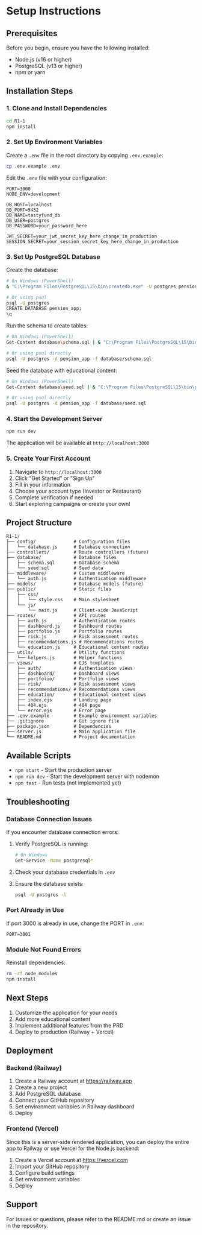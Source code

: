 # Setup Instructions

## Prerequisites

Before you begin, ensure you have the following installed:
- Node.js (v16 or higher)
- PostgreSQL (v13 or higher)
- npm or yarn

## Installation Steps

### 1. Clone and Install Dependencies

```bash
cd R1-1
npm install
```

### 2. Set Up Environment Variables

Create a `.env` file in the root directory by copying `.env.example`:

```bash
cp .env.example .env
```

Edit the `.env` file with your configuration:

```
PORT=3000
NODE_ENV=development

DB_HOST=localhost
DB_PORT=5432
DB_NAME=tastyfund_db
DB_USER=postgres
DB_PASSWORD=your_password_here

JWT_SECRET=your_jwt_secret_key_here_change_in_production
SESSION_SECRET=your_session_secret_key_here_change_in_production
```

### 3. Set Up PostgreSQL Database

Create the database:

```bash
# On Windows (PowerShell)
& "C:\Program Files\PostgreSQL\15\bin\createdb.exe" -U postgres pension_app

# Or using psql
psql -U postgres
CREATE DATABASE pension_app;
\q
```

Run the schema to create tables:

```bash
# On Windows (PowerShell)
Get-Content database\schema.sql | & "C:\Program Files\PostgreSQL\15\bin\psql.exe" -U postgres -d pension_app

# Or using psql directly
psql -U postgres -d pension_app -f database/schema.sql
```

Seed the database with educational content:

```bash
# On Windows (PowerShell)
Get-Content database\seed.sql | & "C:\Program Files\PostgreSQL\15\bin\psql.exe" -U postgres -d pension_app

# Or using psql directly
psql -U postgres -d pension_app -f database/seed.sql
```

### 4. Start the Development Server

```bash
npm run dev
```

The application will be available at `http://localhost:3000`

### 5. Create Your First Account

1. Navigate to `http://localhost:3000`
2. Click "Get Started" or "Sign Up"
3. Fill in your information
4. Choose your account type (Investor or Restaurant)
5. Complete verification if needed
6. Start exploring campaigns or create your own!

## Project Structure

```
R1-1/
├── config/              # Configuration files
│   └── database.js      # Database connection
├── controllers/         # Route controllers (future)
├── database/            # Database files
│   ├── schema.sql       # Database schema
│   └── seed.sql         # Seed data
├── middleware/          # Custom middleware
│   └── auth.js          # Authentication middleware
├── models/              # Database models (future)
├── public/              # Static files
│   ├── css/
│   │   └── style.css    # Main stylesheet
│   └── js/
│       └── main.js      # Client-side JavaScript
├── routes/              # API routes
│   ├── auth.js          # Authentication routes
│   ├── dashboard.js     # Dashboard routes
│   ├── portfolio.js     # Portfolio routes
│   ├── risk.js          # Risk assessment routes
│   ├── recommendations.js # Recommendations routes
│   └── education.js     # Educational content routes
├── utils/               # Utility functions
│   └── helpers.js       # Helper functions
├── views/               # EJS templates
│   ├── auth/            # Authentication views
│   ├── dashboard/       # Dashboard views
│   ├── portfolio/       # Portfolio views
│   ├── risk/            # Risk assessment views
│   ├── recommendations/ # Recommendations views
│   ├── education/       # Educational content views
│   ├── index.ejs        # Landing page
│   ├── 404.ejs          # 404 page
│   └── error.ejs        # Error page
├── .env.example         # Example environment variables
├── .gitignore           # Git ignore file
├── package.json         # Dependencies
├── server.js            # Main application file
└── README.md            # Project documentation
```

## Available Scripts

- `npm start` - Start the production server
- `npm run dev` - Start the development server with nodemon
- `npm test` - Run tests (not implemented yet)

## Troubleshooting

### Database Connection Issues

If you encounter database connection errors:

1. Verify PostgreSQL is running:
   ```bash
   # On Windows
   Get-Service -Name postgresql*
   ```

2. Check your database credentials in `.env`
3. Ensure the database exists:
   ```bash
   psql -U postgres -l
   ```

### Port Already in Use

If port 3000 is already in use, change the PORT in `.env`:

```
PORT=3001
```

### Module Not Found Errors

Reinstall dependencies:

```bash
rm -rf node_modules
npm install
```

## Next Steps

1. Customize the application for your needs
2. Add more educational content
3. Implement additional features from the PRD
4. Deploy to production (Railway + Vercel)

## Deployment

### Backend (Railway)

1. Create a Railway account at https://railway.app
2. Create a new project
3. Add PostgreSQL database
4. Connect your GitHub repository
5. Set environment variables in Railway dashboard
6. Deploy

### Frontend (Vercel)

Since this is a server-side rendered application, you can deploy the entire app to Railway or use Vercel for the Node.js backend:

1. Create a Vercel account at https://vercel.com
2. Import your GitHub repository
3. Configure build settings
4. Set environment variables
5. Deploy

## Support

For issues or questions, please refer to the README.md or create an issue in the repository.
